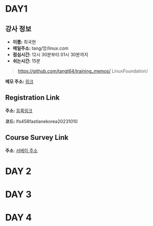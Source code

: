 # DAY1

## 강사 정보

- __이름:__ 최국현
- __메일주소:__ tang/앙/linux.com
- __점심시간:__ 12시 30분부터 01시 30분까지
- __쉬는시간:__ 15분

> https://github.com/tangt64/training_memos/
> LinuxFoundation/

__메모 주소:__ [링크](https://github.com/tangt64/training_memos/blob/main/LinuxFoundation/)

## Registration Link

__주소:__ [등록링크](https://linux.thoughtindustries.com/redeem)

__코드:__ lfs458fastlanekorea20231010

## Course Survey Link 

__주소__: [서베이 주소](https://www.surveymonkey.com/r/KK7Z3SR?course=LFS458_20231010_PART_VIRT_FASTLANEKOREA)


# DAY 2
# DAY 3
# DAY 4